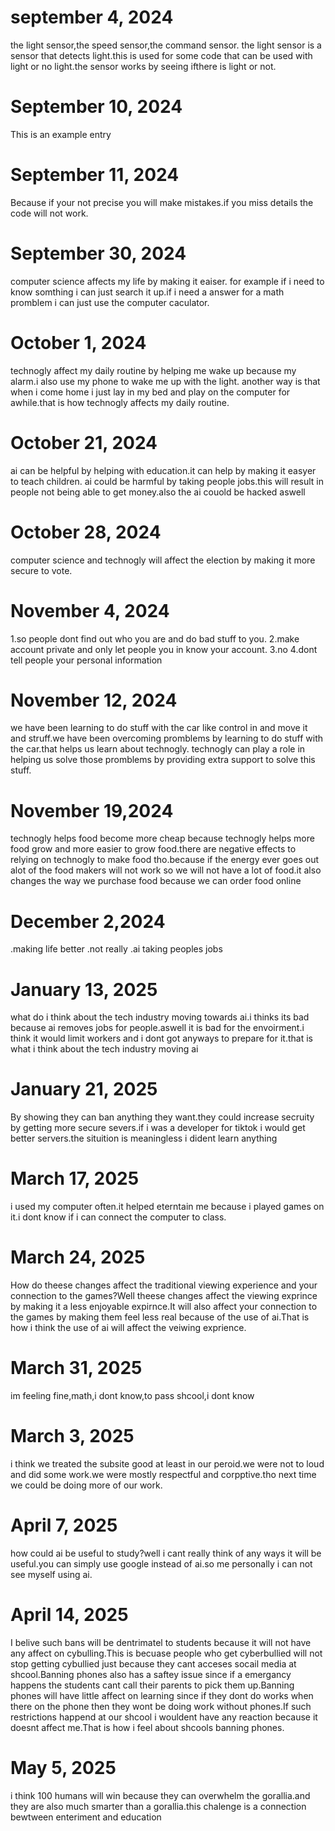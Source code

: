 # september 4, 2024

the light sensor,the speed sensor,the command sensor.
the light sensor is a sensor that detects light.this is used for some code that can be used with light or no light.the sensor works by seeing ifthere is light or not.

# September 10, 2024

This is an example entry

# September 11, 2024

Because if your not precise you will make mistakes.if you miss details the code will not work.

# September 30, 2024

computer science affects my life by making it eaiser. for example if i need to know somthing i can just search it up.if i need a answer for a math promblem i can just use the computer caculator.

# October 1, 2024
technogly affect my daily routine by helping me wake up because my alarm.i also use my phone to wake me up with the light. another way is that when i come home i just lay in my bed and play on the computer for awhile.that is how technogly affects my daily routine.

# October 21, 2024

ai can be helpful by helping with education.it can help by making it easyer to teach children.
ai could be harmful by taking people jobs.this will result in people not being able to get money.also the ai couold be hacked aswell

# October 28, 2024

computer science and technogly will affect the election by making it more secure to vote.

# November 4, 2024

1.so people dont find out who you are and do bad stuff to you.
2.make account private and only let people you in know your account.
3.no
4.dont tell people your personal information 

# November 12, 2024

we have been learning to do stuff with the car like control in and move it and struff.we have been overcoming promblems by learning to do stuff with the car.that helps us learn about technogly.
technogly can play a role in helping us solve those promblems by providing extra support to solve this stuff.

# November 19,2024

technogly helps food become more cheap because technogly helps more food grow and more easier to grow food.there are negative effects to relying on technogly to make food tho.because if the energy ever goes out alot of the food makers will not work so we will not have a lot of food.it also changes the way we purchase food because we can order food online

# December 2,2024

.making life better
.not really
.ai taking peoples jobs

# January 13, 2025

what do i think about the tech industry moving towards ai.i thinks its bad because ai removes jobs for people.aswell it is bad for the envoirment.i think it would limit workers and i dont got anyways to prepare for it.that is what i think about the tech industry moving ai

# January 21, 2025

By showing they can ban anything they want.they could increase secruity by getting more secure severs.if i was a developer for tiktok i would get better servers.the situition is meaningless i dident learn anything

# March 17, 2025

i used my computer often.it helped eterntain me because i played games on it.i dont know if i can connect the computer to class.

# March 24, 2025

How do theese changes affect the traditional viewing experience and your connection to the games?Well theese changes affect the viewing exprince by making it a less enjoyable expirnce.It will also affect your connection to the games by making them feel less real because of the use of ai.That is how i think the use of ai will affect the veiwing exprience.

# March 31, 2025
im feeling fine,math,i dont know,to pass shcool,i dont know

# March 3, 2025

i think we treated the subsite good at least in our peroid.we were not to loud and did some work.we were mostly respectful and corpptive.tho next time we could be doing more of our work.

# April 7, 2025

how could ai be useful to study?well i cant really think of any ways it will be useful.you can simply use google instead of ai.so me personally i can not see myself using ai.

# April 14, 2025

I belive such bans will be dentrimatel to students because it will not have any affect on cybulling.This is becuase people who get cyberbullied will not stop getting cybullied just because they cant acceses socail media at shcool.Banning phones also has a saftey issue since if a emergancy happens the students cant call their parents to pick them up.Banning phones will have little affect on learning since if they dont do works when there on the phone then they wont be doing work without phones.If such restrictions happend at our shcool i wouldent have any reaction because it doesnt affect me.That is how i feel about shcools banning phones.

# May 5, 2025

i think 100 humans will win because they can overwhelm the gorallia.and they are also much smarter than a gorallia.this chalenge is a connection bewtween enteriment and education
